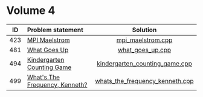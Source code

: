 # Volume 4

| ID  |                                                              Problem statement                                                                  |                               Solution                               |
|:---:|:------------------------------------------------------------------------------------------------------------------------------------------------|:--------------------------------------------------------------------:|
| 423 | [MPI Maelstrom](http://uva.onlinejudge.org/index.php?option=com_onlinejudge&Itemid=8&category=6&page=show_problem&problem=364)                  | [mpi_maelstrom.cpp](./mpi_maelstrom.cpp)                             |
| 481 | [What Goes Up](http://uva.onlinejudge.org/index.php?option=com_onlinejudge&Itemid=8&category=6&page=show_problem&problem=422)                   | [what_goes_up.cpp](./what_goes_up.cpp)                               |
| 494 | [Kindergarten Counting Game](http://uva.onlinejudge.org/index.php?option=com_onlinejudge&Itemid=8&category=6&page=show_problem&problem=435)     | [kindergarten_counting_game.cpp](./kindergarten_counting_game.cpp)   |
| 499 | [What's The Frequency, Kenneth?](http://uva.onlinejudge.org/index.php?option=com_onlinejudge&Itemid=8&category=6&page=show_problem&problem=440) | [whats_the_frequency_kenneth.cpp](./whats_the_frequency_kenneth.cpp) |
